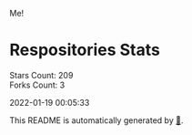 Me!

# Respositories Stats
Stars Count: 209  
Forks Count: 3

2022-01-19 00:05:33  

This README is automatically generated by [🐰](https://github.com/rnitta/rnitta).
